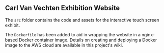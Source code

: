 ## Carl Van Vechten Exhibition Website

The `src` folder contains the code and assets for the interactive touch screen exhibit.

The `Dockerfile` has been added to aid in wrapping the website in a nginx-based Docker container image. Details on creating and deploying a Docker image to the AWS cloud are available in this project's wiki.

